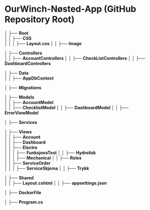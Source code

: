 # OurWinch-Nøsted-App (GitHub Repository Root)

│   ├── **Root**             
│   │   ├── **CSS**          
│   │   │   ├── **Layout.css** 
│   │   ├── **Image**         

│   ├── **Controllers**       
│   │   ├── **AccountControllers** 
│   │   ├── **CheckListControllers** 
│   │   ├── **DashboardControllers** 

│   ├── **Data**              
│   │   ├── **AppDbContext**   

│   ├── **Migrations**        

│   ├── **Models**            
│   │   ├── **AccountModel**  
│   │   ├── **ChecklistModel**
│   │   ├── **DashboardModel**
│   │   ├── **ErrorViewModel**

│   ├── **Services**          

│   ├── **Views**             
│   │   ├── **Account**       
│   │   ├── **Dashboard**     
│   │   ├── **Electro**       
│   │   │   ├── **FunksjonsTest** 
│   │   ├── **Hydrolisk**     
│   │   │   ├── **Mechanical**
│   │   ├── **Roles**         
│   │   ├── **ServiceOrder**  
│   │   │   ├── **ServiceSkjema** 
│   │   ├── **Trykk**         

│   ├── **Shared**            
│   │   ├── **Layout.cshtml** 
│   │   ├── **appsettings.json**

│   ├── **DockerFile**         

│   ├── **Program.cs**  
